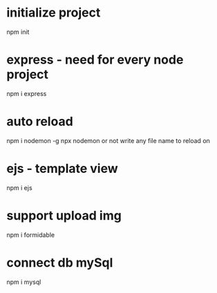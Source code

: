 
# initialize project
npm init

# express - need for every node project
npm i express

# auto reload
npm i nodemon -g
npx nodemon <file name to reload> or not write any file name to reload on

# ejs - template view
npm i ejs

# support upload img
npm i formidable

# connect db mySql
npm i mysql